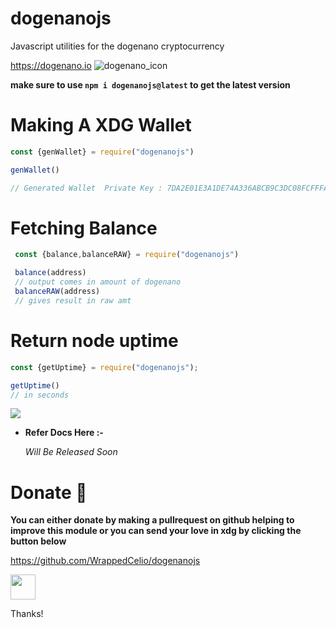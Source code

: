# dogenanojs
Javascript utilities for the dogenano cryptocurrency

https://dogenano.io
![dogenano_icon](https://pbs.twimg.com/profile_images/1521234639305809922/nAjlw7Pd_400x400.png)

**make sure to use `npm i dogenanojs@latest` to get the latest version**




# Making A XDG Wallet
``` js
const {genWallet} = require("dogenanojs")

genWallet()

// Generated Wallet  Private Key : 7DA2E01E3A1DE74A336ABCB9C3DC08FCFFFA25AFC2D50149F2AEC16E50D5663C  Public Key : 3D55E66B5BF108F4B26D24C3E8A68321FD03A452AC2C88E075FFC9CD29B91B04  Address: xdg_1hcowsooqwaayks8tb85x4ma8ahx1gk77d3ej5i9dzybsnnuk8r6poc314qx

```

# Fetching Balance
```js
 const {balance,balanceRAW} = require("dogenanojs")

 balance(address)
 // output comes in amount of dogenano
 balanceRAW(address)
 // gives result in raw amt
```

# Return node uptime 
```js
const {getUptime} = require("dogenanojs");

getUptime()
// in seconds
```
<a href = "https://dogenano.io"><img src="https://media.discordapp.net/attachments/1035519056473751587/1043901228679188600/90b089ea-0f7d-451a-b0ea-28fe51112d68_1.gif"/></a>




 * **Refer Docs Here :-**

   *Will Be Released Soon*


# Donate 💙 
**You can either donate by making a pullrequest on github helping to improve this module or you can send your love in xdg by clicking the button below**


https://github.com/WrappedCelio/dogenanojs

<a href = "https://wallet.dogenano.io/send?to=xdg_3dauit3e9fqzooonwxfio8rbe9m7a3pjen9qis5e4nqtzqd5qdp7ekhsdjcf"><img src="https://cdn-icons-png.flaticon.com/512/5407/5407520.png" width="40" height="40" /></a>

Thanks!
